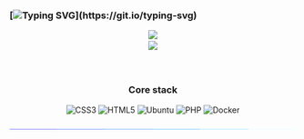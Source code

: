 ### [![Typing SVG](https://readme-typing-svg.demolab.com?font=Roboto&weight=500&size=24&pause=1000&color=F7F7F7&width=435&lines=Hi+There!)](https://git.io/typing-svg)

<div align="center">
<img src="https://www.codewars.com/users/zarasfara/badges/large"/>
<br>
<img src="https://leetcode-stats-six.vercel.app/api?username=zarasfara">
</div>
<br><br>

<div align="center">

### Core stack

 ![CSS3](https://img.shields.io/badge/css3-%231572B6.svg?style=for-the-badge&logo=css3&logoColor=white) ![HTML5](https://img.shields.io/badge/html5-%23E34F26.svg?style=for-the-badge&logo=html5&logoColor=white) ![Ubuntu](https://img.shields.io/badge/Ubuntu-E95420?style=for-the-badge&logo=ubuntu&logoColor=white) ![PHP](https://img.shields.io/badge/php-%23777BB4.svg?style=for-the-badge&logo=php&logoColor=white) ![Docker](https://img.shields.io/badge/docker-%230db7ed.svg?style=for-the-badge&logo=docker&logoColor=white)

</div>
<img src="media\glowing_line.gif?raw=true">